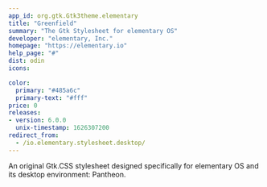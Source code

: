 ```yaml
---
app_id: org.gtk.Gtk3theme.elementary
title: "Greenfield"
summary: "The Gtk Stylesheet for elementary OS"
developer: "elementary, Inc."
homepage: "https://elementary.io"
help_page: "#"
dist: odin
icons:

color:
  primary: "#485a6c"
  primary-text: "#fff"
price: 0
releases:
- version: 6.0.0
  unix-timestamp: 1626307200
redirect_from:
  - /io.elementary.stylesheet.desktop/
---
```


<p>An original Gtk.CSS stylesheet designed specifically for elementary OS and its desktop environment: Pantheon.</p>